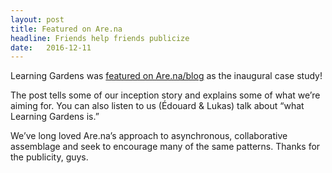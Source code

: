 ```yaml
---
layout: post
title: Featured on Are.na
headline: Friends help friends publicize
date:   2016-12-11
---
```


Learning Gardens was <a class="link dim green" href="https://www.are.na/blog/case%20study/2016/11/16/learning-gardens.html">featured on Are.na/blog</a> as the inaugural case study! 

The post tells some of our inception story and explains some of what we’re aiming for. You can also listen to us (Édouard & Lukas) talk about “what Learning Gardens is.” 

We’ve long loved Are.na’s approach to asynchronous, collaborative assemblage and seek to encourage many of the same patterns. Thanks for the publicity, guys. 